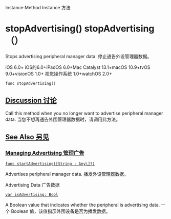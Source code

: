 Instance Method Instance 方法

# stopAdvertising() stopAdvertising（）

Stops advertising peripheral manager data.
停止通告外设管理器数据。

iOS 6.0+ iOS的6.0+iPadOS 6.0+Mac Catalyst 13.1+macOS 10.9+tvOS 9.0+visionOS 1.0+ 视觉操作系统 1.0+watchOS 2.0+

```
func stopAdvertising()
```



## [Discussion 讨论](https://developer.apple.com/documentation/corebluetooth/cbperipheralmanager/stopadvertising()#Discussion)

Call this method when you no longer want to advertise peripheral manager data.
当您不想再通告外围管理器数据时，请调用此方法。



## [See Also 另见](https://developer.apple.com/documentation/corebluetooth/cbperipheralmanager/stopadvertising()#see-also)

### [Managing Advertising 管理广告](https://developer.apple.com/documentation/corebluetooth/cbperipheralmanager/stopadvertising()#Managing-Advertising)

[`func startAdvertising([String : Any\]?)`](https://developer.apple.com/documentation/corebluetooth/cbperipheralmanager/startadvertising(_:))

Advertises peripheral manager data.
播发外设管理器数据。



Advertising Data 广告数据

[`var isAdvertising: Bool`](https://developer.apple.com/documentation/corebluetooth/cbperipheralmanager/isadvertising)

A Boolean value that indicates whether the peripheral is advertising data.
一个 Boolean 值，该值指示外围设备是否为播发数据。
